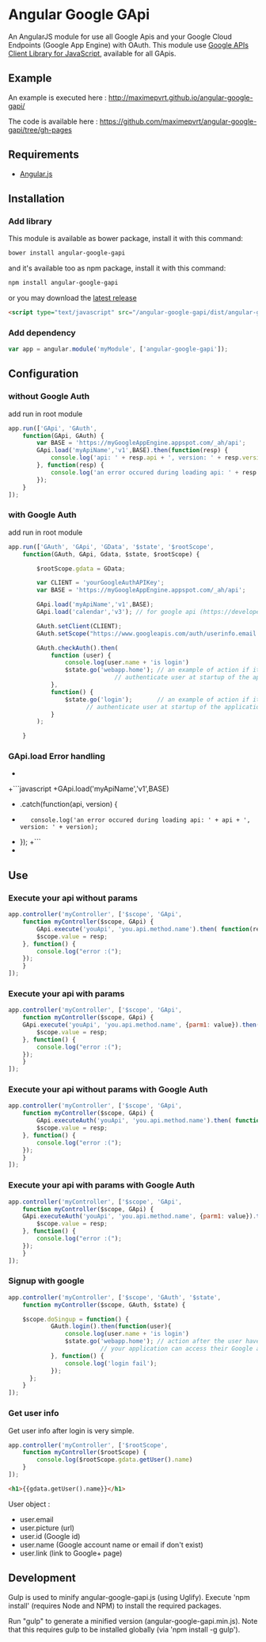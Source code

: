 Angular Google GApi
=======================

An AngularJS module for use all Google Apis and your Google Cloud Endpoints (Google App Engine) with OAuth.
This module use [Google APIs Client Library for JavaScript](https://developers.google.com/api-client-library/javascript/), available for all GApis.

## Example

An example is executed here : http://maximepvrt.github.io/angular-google-gapi/

The code is available here : https://github.com/maximepvrt/angular-google-gapi/tree/gh-pages

## Requirements

- [Angular.js](http://angularjs.org)

## Installation
### Add library
This module is available as bower package, install it with this command:

```bash
bower install angular-google-gapi
```

and it's available too as npm package, install it with this command:

```bash
npm install angular-google-gapi
```

or you may download the [latest release](https://github.com/maximepvrt/angular-google-gapi/releases)

```html
<script type="text/javascript" src="/angular-google-gapi/dist/angular-google-gapi.min.js"></script>
```
### Add dependency

```javascript
var app = angular.module('myModule', ['angular-google-gapi']);
```

## Configuration
### without Google Auth

add run in root module

```javascript
app.run(['GApi', 'GAuth',
    function(GApi, GAuth) {
        var BASE = 'https://myGoogleAppEngine.appspot.com/_ah/api';
        GApi.load('myApiName','v1',BASE).then(function(resp) {
            console.log('api: ' + resp.api + ', version: ' + resp.version + ' loaded');
        }, function(resp) {
            console.log('an error occured during loading api: ' + resp.api + ', resp.version: ' + version);
        });
    }
]);
```
### with Google Auth

add run in root module

```javascript
app.run(['GAuth', 'GApi', 'GData', '$state', '$rootScope',
    function(GAuth, GApi, Gdata, $state, $rootScope) {

        $rootScope.gdata = GData;

        var CLIENT = 'yourGoogleAuthAPIKey';
        var BASE = 'https://myGoogleAppEngine.appspot.com/_ah/api';

	    GApi.load('myApiName','v1',BASE);
	    GApi.load('calendar','v3'); // for google api (https://developers.google.com/apis-explorer/)

        GAuth.setClient(CLIENT);
        GAuth.setScope("https://www.googleapis.com/auth/userinfo.email https://www.googleapis.com/auth/calendar.readonly"); // default scope is only https://www.googleapis.com/auth/userinfo.email

        GAuth.checkAuth().then(
            function (user) {
                console.log(user.name + 'is login')
                $state.go('webapp.home'); // an example of action if it's possible to
                			  // authenticate user at startup of the application
            },
            function() {
		        $state.go('login');       // an example of action if it's impossible to
					  // authenticate user at startup of the application
            }
        );

    }
```

### GApi.load Error handling
 +
 +```javascript
 +GApi.load('myApiName','v1',BASE)
 +    .catch(function(api, version) {
 +        console.log('an error occured during loading api: ' + api + ', version: ' + version);
 +    });
 +```
 +

## Use

### Execute your api without params

```javascript
app.controller('myController', ['$scope', 'GApi',
    function myController($scope, GApi) {
      	GApi.execute('youApi', 'you.api.method.name').then( function(resp) {
	    $scope.value = resp;
	}, function() {
		console.log("error :(");
	});
    }
]);
```

### Execute your api with params

```javascript
app.controller('myController', ['$scope', 'GApi',
    function myController($scope, GApi) {
	GApi.execute('youApi', 'you.api.method.name', {parm1: value}).then( function(resp) {
	    $scope.value = resp;
	}, function() {
		console.log("error :(");
	});
    }
]);
```

### Execute your api without params with Google Auth

```javascript
app.controller('myController', ['$scope', 'GApi',
    function myController($scope, GApi) {
      	GApi.executeAuth('youApi', 'you.api.method.name').then( function(resp) {
	    $scope.value = resp;
	}, function() {
		console.log("error :(");
	});
    }
]);
```

### Execute your api with params with Google Auth

```javascript
app.controller('myController', ['$scope', 'GApi',
    function myController($scope, GApi) {
	GApi.executeAuth('youApi', 'you.api.method.name', {parm1: value}).then( function(resp) {
	    $scope.value = resp;
	}, function() {
		console.log("error :(");
	});
    }
]);
```

### Signup with google

```javascript
app.controller('myController', ['$scope', 'GAuth', '$state',
    function myController($scope, GAuth, $state) {

	$scope.doSingup = function() {
      	    GAuth.login().then(function(user){
                console.log(user.name + 'is login')
        	    $state.go('webapp.home'); // action after the user have validated that
        				  // your application can access their Google account.
            }, function() {
            	console.log('login fail');
            });
      };
    }
]);
```

### Get user info

Get user info after login is very simple.

```javascript
app.controller('myController', ['$rootScope',
    function myController($rootScope) {
        console.log($rootScope.gdata.getUser().name)
    }
]);
```

```html
<h1>{{gdata.getUser().name}}</h1>
```
User object :
 - user.email
 - user.picture (url)
 - user.id (Google id)
 - user.name (Google account name or email if don't exist)
 - user.link (link to Google+ page)

## Development

Gulp is used to minify angular-google-gapi.js (using Uglify). Execute 'npm install' (requires Node and NPM) to install the required packages.

Run "gulp" to generate a minified version (angular-google-gapi.min.js). Note that this requires gulp to be installed globally (via 'npm install -g gulp').
